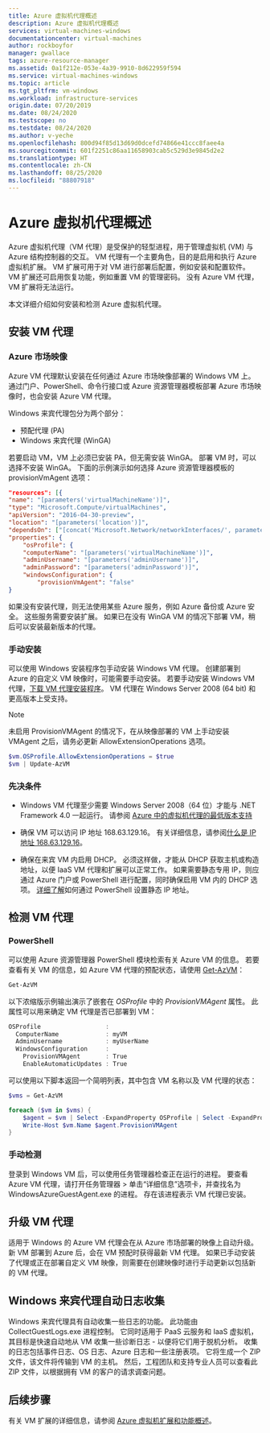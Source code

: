 ```yaml
---
title: Azure 虚拟机代理概述
description: Azure 虚拟机代理概述
services: virtual-machines-windows
documentationcenter: virtual-machines
author: rockboyfor
manager: gwallace
tags: azure-resource-manager
ms.assetid: 0a1f212e-053e-4a39-9910-8d622959f594
ms.service: virtual-machines-windows
ms.topic: article
ms.tgt_pltfrm: vm-windows
ms.workload: infrastructure-services
origin.date: 07/20/2019
ms.date: 08/24/2020
ms.testscope: no
ms.testdate: 08/24/2020
ms.author: v-yeche
ms.openlocfilehash: 800d94f85d13d69d0dcefd74866e41ccc8faee4a
ms.sourcegitcommit: 601f2251c86aa11658903cab5c529d3e9845d2e2
ms.translationtype: HT
ms.contentlocale: zh-CN
ms.lasthandoff: 08/25/2020
ms.locfileid: "88807918"
---
```

# <a name="azure-virtual-machine-agent-overview"></a>Azure 虚拟机代理概述
Azure 虚拟机代理（VM 代理）是受保护的轻型进程，用于管理虚拟机 (VM) 与 Azure 结构控制器的交互。 VM 代理有一个主要角色，目的是启用和执行 Azure 虚拟机扩展。 VM 扩展可用于对 VM 进行部署后配置，例如安装和配置软件。 VM 扩展还可启用恢复功能，例如重置 VM 的管理密码。 没有 Azure VM 代理，VM 扩展将无法运行。

本文详细介绍如何安装和检测 Azure 虚拟机代理。

## <a name="install-the-vm-agent"></a>安装 VM 代理

### <a name="azure-marketplace-image"></a>Azure 市场映像

Azure VM 代理默认安装在任何通过 Azure 市场映像部署的 Windows VM 上。 通过门户、PowerShell、命令行接口或 Azure 资源管理器模板部署 Azure 市场映像时，也会安装 Azure VM 代理。

Windows 来宾代理包分为两个部分：

- 预配代理 (PA)
- Windows 来宾代理 (WinGA)

若要启动 VM，VM 上必须已安装 PA，但无需安装 WinGA。 部署 VM 时，可以选择不安装 WinGA。 下面的示例演示如何选择 Azure 资源管理器模板的 provisionVmAgent 选项：

```json
"resources": [{
"name": "[parameters('virtualMachineName')]",
"type": "Microsoft.Compute/virtualMachines",
"apiVersion": "2016-04-30-preview",
"location": "[parameters('location')]",
"dependsOn": ["[concat('Microsoft.Network/networkInterfaces/', parameters('networkInterfaceName'))]"],
"properties": {
    "osProfile": {
    "computerName": "[parameters('virtualMachineName')]",
    "adminUsername": "[parameters('adminUsername')]",
    "adminPassword": "[parameters('adminPassword')]",
    "windowsConfiguration": {
        "provisionVmAgent": "false"
}
```

如果没有安装代理，则无法使用某些 Azure 服务，例如 Azure 备份或 Azure 安全。 这些服务需要安装扩展。 如果已在没有 WinGA VM 的情况下部署 VM，稍后可以安装最新版本的代理。

### <a name="manual-installation"></a>手动安装
可以使用 Windows 安装程序包手动安装 Windows VM 代理。 创建部署到 Azure 的自定义 VM 映像时，可能需要手动安装。 若要手动安装 Windows VM 代理，[下载 VM 代理安装程序](https://go.microsoft.com/fwlink/?LinkID=394789)。 VM 代理在 Windows Server 2008 (64 bit) 和更高版本上受支持。

> [!NOTE]
> 未启用 ProvisionVMAgent 的情况下，在从映像部署的 VM 上手动安装 VMAgent 之后，请务必更新 AllowExtensionOperations 选项。

```powershell
$vm.OSProfile.AllowExtensionOperations = $true
$vm | Update-AzVM
```

### <a name="prerequisites"></a>先决条件

- Windows VM 代理至少需要 Windows Server 2008（64 位）才能与 .NET Framework 4.0 一起运行。 请参阅 [Azure 中的虚拟机代理的最低版本支持](https://support.microsoft.com/help/4049215/extensions-and-virtual-machine-agent-minimum-version-support)

- 确保 VM 可以访问 IP 地址 168.63.129.16。 有关详细信息，请参阅[什么是 IP 地址 168.63.129.16](../../virtual-network/what-is-ip-address-168-63-129-16.md)。

- 确保在来宾 VM 内启用 DHCP。 必须这样做，才能从 DHCP 获取主机或构造地址，以便 IaaS VM 代理和扩展可以正常工作。 如果需要静态专用 IP，则应通过 Azure 门户或 PowerShell 进行配置，同时确保启用 VM 内的 DHCP 选项。 [详细了解](/virtual-network/virtual-networks-static-private-ip-arm-ps#change-the-allocation-method-for-a-private-ip-address-assigned-to-a-network-interface)如何通过 PowerShell 设置静态 IP 地址。

## <a name="detect-the-vm-agent"></a>检测 VM 代理

### <a name="powershell"></a>PowerShell

可以使用 Azure 资源管理器 PowerShell 模块检索有关 Azure VM 的信息。 若要查看有关 VM 的信息，如 Azure VM 代理的预配状态，请使用 [Get-AzVM](https://docs.microsoft.com/powershell/module/az.compute/get-azvm)：

```powershell
Get-AzVM
```

以下浓缩版示例输出演示了嵌套在 *OSProfile* 中的 *ProvisionVMAgent* 属性。 此属性可以用来确定 VM 代理是否已部署到 VM：

```powershell
OSProfile                  :
  ComputerName             : myVM
  AdminUsername            : myUserName
  WindowsConfiguration     :
    ProvisionVMAgent       : True
    EnableAutomaticUpdates : True
```

可以使用以下脚本返回一个简明列表，其中包含 VM 名称以及 VM 代理的状态：

```powershell
$vms = Get-AzVM

foreach ($vm in $vms) {
    $agent = $vm | Select -ExpandProperty OSProfile | Select -ExpandProperty Windowsconfiguration | Select ProvisionVMAgent
    Write-Host $vm.Name $agent.ProvisionVMAgent
}
```

### <a name="manual-detection"></a>手动检测

登录到 Windows VM 后，可以使用任务管理器检查正在运行的进程。 要查看 Azure VM 代理，请打开任务管理器 > 单击“详细信息”选项卡，并查找名为 WindowsAzureGuestAgent.exe 的进程。 存在该进程表示 VM 代理已安装。

## <a name="upgrade-the-vm-agent"></a>升级 VM 代理
适用于 Windows 的 Azure VM 代理会在从 Azure 市场部署的映像上自动升级。 新 VM 部署到 Azure 后，会在 VM 预配时获得最新 VM 代理。 如果已手动安装了代理或正在部署自定义 VM 映像，则需要在创建映像时进行手动更新以包括新的 VM 代理。

## <a name="windows-guest-agent-automatic-logs-collection"></a>Windows 来宾代理自动日志收集
Windows 来宾代理具有自动收集一些日志的功能。 此功能由 CollectGuestLogs.exe 进程控制。 它同时适用于 PaaS 云服务和 IaaS 虚拟机，其目标是快速自动地从 VM 收集一些诊断日志 - 以便将它们用于脱机分析。 收集的日志包括事件日志、OS 日志、Azure 日志和一些注册表项。 它将生成一个 ZIP 文件，该文件将传输到 VM 的主机。 然后，工程团队和支持专业人员可以查看此 ZIP 文件，以根据拥有 VM 的客户的请求调查问题。

## <a name="next-steps"></a>后续步骤
有关 VM 扩展的详细信息，请参阅 [Azure 虚拟机扩展和功能概述](overview.md)。

<!-- Update_Description: update meta properties, wording update, update link -->